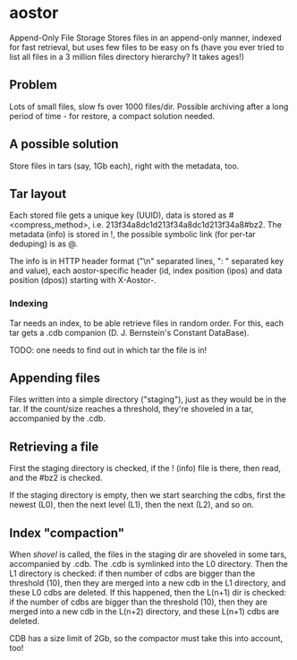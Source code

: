 # aostor

Append-Only File Storage
Stores files in an append-only manner, indexed for fast retrieval, but uses few files to be easy on fs (have you ever tried to list all files in a 3 million files directory hierarchy? It takes ages!)

## Problem
Lots of small files, slow fs over 1000 files/dir. Possible archiving after a long period of time - for restore, a compact solution needed.

## A possible solution
Store files in tars (say, 1Gb each), right with the metadata, too.

## Tar layout
Each stored file gets a unique key (UUID), data is stored as <key>#<compress_method>, i.e. 213f34a8dc1d213f34a8dc1d213f34a8#bz2.
The metadata (info) is stored in <key>!, the possible symbolic link (for per-tar deduping) is as <key>@.

The info is in HTTP header format ("\n" separated lines, ": " separated key and value), each aostor-specific header (id, index position (ipos) and data position (dpos)) starting with X-Aostor-.

### Indexing
Tar needs an index, to be able retrieve files in random order. For this, each tar gets a .cdb companion (D. J. Bernstein's Constant DataBase).

TODO: one needs to find out in which tar the file is in!

## Appending files
Files written into a simple directory ("staging"), just as they would be in the tar. If the count/size reaches a threshold, they're shoveled in a tar, accompanied by the .cdb.


## Retrieving a file
First the staging directory is checked, if the <key>! (info) file is there, then read, and the <key>#bz2 is checked.

If the staging directory is empty, then we start searching the cdbs, first the newest (L0), then the next level (L1), then the next (L2), and so on.


## Index "compaction"
When *shovel* is called, the files in the staging dir are shoveled in some tars, accompanied by .cdb. The .cdb is symlinked into the L0 directory.
Then the L1 directory is checked: if then number of cdbs are bigger than the threshold (10), then they are merged into a new cdb in the L1 directory, and these L0 cdbs are deleted.
If this happened, then the L(n+1) dir is checked: if the number of cdbs are bigger than the threshold (10), then they are merged into a new cdb in the L(n+2) directory, and these L(n+1) cdbs are deleted.

CDB has a size limit of 2Gb, so the compactor must take this into account, too!
